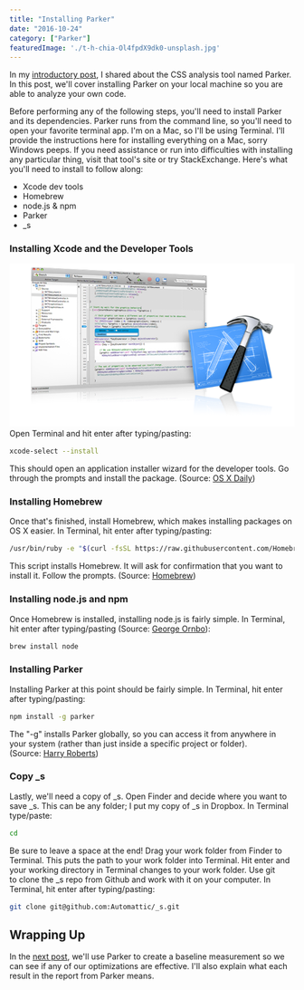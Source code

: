 ```yaml
---
title: "Installing Parker"
date: "2016-10-24"
category: ["Parker"]
featuredImage: './t-h-chia-Ol4fpdX9dk0-unsplash.jpg'
---
```


In my [introductory post](https://www.slushman.com/post/parker-and-wordpress-theme-development/), I shared about the CSS analysis tool named Parker. In this post, we'll cover installing Parker on your local machine so you are able to analyze your own code.

Before performing any of the following steps, you'll need to install Parker and its dependencies. Parker runs from the command line, so you'll need to open your favorite terminal app. I'm on a Mac, so I'll be using Terminal. I'll provide the instructions here for installing everything on a Mac, sorry Windows peeps. If you need assistance or run into difficulties with installing any particular thing, visit that tool's site or try StackExchange. Here's what you'll need to install to follow along:

- Xcode dev tools
- Homebrew
- node.js & npm
- Parker
- _s

### Installing Xcode and the Developer Tools

![Install Xcode before installing Parker](./images/xcode.png) Open Terminal and hit enter after typing/pasting:

```bash
xcode-select --install
```

This should open an application installer wizard for the developer tools. Go through the prompts and install the package. (Source: [OS X Daily](http://osxdaily.com/2014/02/12/install-command-line-tools-mac-os-x/))

### Installing Homebrew

Once that's finished, install Homebrew, which makes installing packages on OS X easier. In Terminal, hit enter after typing/pasting:

```bash
/usr/bin/ruby -e "$(curl -fsSL https://raw.githubusercontent.com/Homebrew/install/master/install)"
```

This script installs Homebrew. It will ask for confirmation that you want to install it. Follow the prompts. (Source: [Homebrew](https://brew.sh/))

### Installing node.js and npm

Once Homebrew is installed, installing node.js is fairly simple. In Terminal, hit enter after typing/pasting (Source: [George Ornbo](https://shapeshed.com/setting-up-nodejs-and-npm-on-mac-osx/)):

```bash
brew install node
```

### Installing Parker

Installing Parker at this point should be fairly simple. In Terminal, hit enter after typing/pasting:

```bash
npm install -g parker
```

The "-g" installs Parker globally, so you can access it from anywhere in your system (rather than just inside a specific project or folder). (Source: [Harry Roberts](https://csswizardry.com/2016/06/improving-your-css-with-parker/))

### Copy _s

Lastly, we'll need a copy of _s. Open Finder and decide where you want to save _s. This can be any folder; I put my copy of _s in Dropbox. In Terminal type/paste:

```bash
cd 
```

Be sure to leave a space at the end! Drag your work folder from Finder to Terminal. This puts the path to your work folder into Terminal. Hit enter and your working directory in Terminal changes to your work folder. Use git to clone the _s repo from Github and work with it on your computer. In Terminal, hit enter after typing/pasting:

```bash
git clone git@github.com:Automattic/_s.git
```

## Wrapping Up

In the [next post](https://www.slushman.com/post/creating-a-baseline-for-parker/), we'll use Parker to create a baseline measurement so we can see if any of our optimizations are effective. I'll also explain what each result in the report from Parker means.
